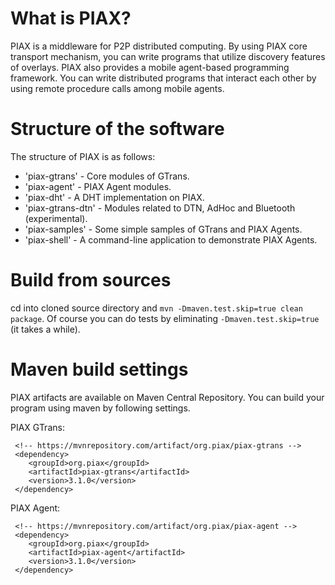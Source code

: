 # What is PIAX?

PIAX is a middleware for P2P distributed computing.
By using PIAX core transport mechanism, you can write programs that utilize discovery features of overlays.
PIAX also provides a mobile agent-based programming framework. You can write distributed programs that interact each other by using remote procedure calls among mobile agents.

# Structure of the software

The structure of PIAX is as follows:

* 'piax-gtrans' - Core modules of GTrans.
* 'piax-agent' - PIAX Agent modules.
* 'piax-dht' - A DHT implementation on PIAX.
* 'piax-gtrans-dtn' - Modules related to DTN, AdHoc and Bluetooth (experimental).
* 'piax-samples' - Some simple samples of GTrans and PIAX Agents.
* 'piax-shell' - A command-line application to demonstrate PIAX Agents.

# Build from sources

cd into cloned source directory and `mvn -Dmaven.test.skip=true clean package`. 
Of course you can do tests by eliminating `-Dmaven.test.skip=true` (it takes a while).

# Maven build settings

PIAX artifacts are available on Maven Central Repository. You can build your program using maven by following settings.

PIAX GTrans:

     <!-- https://mvnrepository.com/artifact/org.piax/piax-gtrans -->
     <dependency>
        <groupId>org.piax</groupId>
        <artifactId>piax-gtrans</artifactId>
        <version>3.1.0</version>
     </dependency>

PIAX Agent:

     <!-- https://mvnrepository.com/artifact/org.piax/piax-agent -->
     <dependency>
        <groupId>org.piax</groupId>
        <artifactId>piax-agent</artifactId>
        <version>3.1.0</version>
     </dependency>
